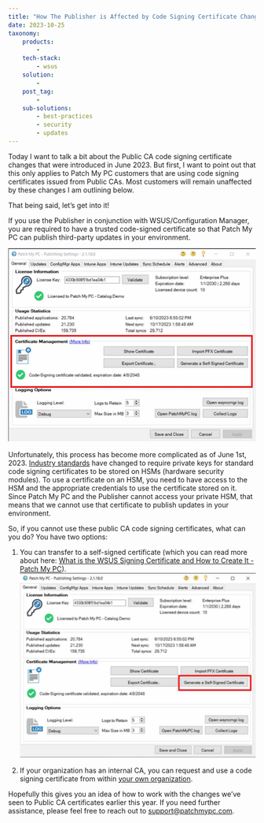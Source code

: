 ```yaml
---
title: "How The Publisher is Affected by Code Signing Certificate Changes"
date: 2023-10-25
taxonomy:
    products:
        - 
    tech-stack:
        - wsus
    solution:
        - 
    post_tag:
        - 
    sub-solutions:
        - best-practices
        - security
        - updates
---
```


Today I want to talk a bit about the Public CA code signing certificate changes that were introduced in June 2023. But first, I want to point out that this only applies to Patch My PC customers that are using code signing certificates issued from Public CAs. Most customers will remain unaffected by these changes I am outlining below.

That being said, let’s get into it!

If you use the Publisher in conjunction with WSUS/Configuration Manager, you are required to have a trusted code-signed certificate so that Patch My PC can publish third-party updates in your environment.

![](/_images/how_the_publisher.jpg)

Unfortunately, this process has become more complicated as of June 1st, 2023. [Industry standards](https://knowledge.digicert.com/generalinformation/new-private-key-storage-requirement-for-standard-code-signing-certificates-november-2022.html) have changed to require private keys for standard code signing certificates to be stored on HSMs (hardware security modules). To use a certificate on an HSM, you need to have access to the HSM and the appropriate credentials to use the certificate stored on it. Since Patch My PC and the Publisher cannot access your private HSM, that means that we cannot use that certificate to publish updates in your environment.

So, if you cannot use these public CA code signing certificates, what can you do? You have two options:

1. You can transfer to a self-signed certificate (which you can read more about here: [What is the WSUS Signing Certificate and How to Create It - Patch My PC](https://patchmypc.com/wsus-signing-certificate-options-for-third-party-updates-in-configuration-manager)).  
    ![](/_images/you_can_transfer.jpg)

3. If your organization has an internal CA, you can request and use a code signing certificate from within [your own organization](https://www.techtarget.com/searchsecurity/definition/private-CA-private-PKI).

Hopefully this gives you an idea of how to work with the changes we’ve seen to Public CA certificates earlier this year. If you need further assistance, please feel free to reach out to [support@patchmypc.com](mailto:support@patchmypc.com).